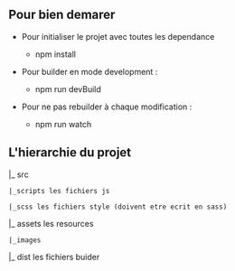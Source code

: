 ## Pour bien demarer
- Pour initialiser le projet avec toutes les dependance
    - npm install

- Pour builder en mode development : 
    - npm run devBuild
- Pour ne pas rebuilder à chaque modification :
    - npm run watch

## L'hierarchie du projet

|_ src

    |_scripts les fichiers js
    
    |_scss les fichiers style (doivent etre ecrit en sass)
    
|_ assets les resources

    |_images
    
|_ dist les fichiers buider
    

    
